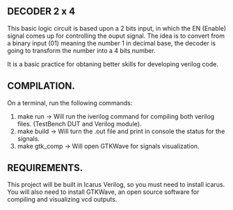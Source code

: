 ## DECODER 2 x 4

This basic logic circuit is based upon a 2 bits input, in which the EN (Enable) signal comes up for controlling the ouput signal.
The idea is to convert from a binary input (01) meaning the number 1 in decimal base, the decoder is going to transform the number 
into a 4 bits number. 

It is a basic practice for obtaning better skills for developing verilog code. 

## COMPILATION. 

On a terminal, run the following commands:

1) make run -> Will run the iverilog command for compiling both verilog files. (TestBench DUT and Verilog module).
2) make build -> Will turn the .out file and print in console the status for the signals.
3) make gtk_comp -> Will open GTKWave for signals visualization.

## REQUIREMENTS.
This project will be built in Icarus Verilog, so you must need to install icarus. 
You will also need to install GTKWave, an open source software for compiling
and visualizing vcd outputs.

